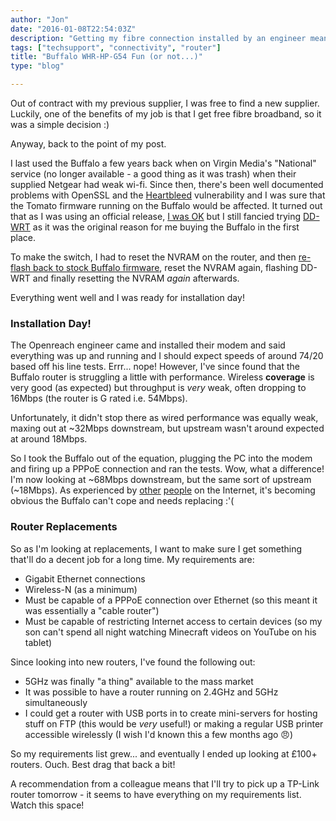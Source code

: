 ```yaml
---
author: "Jon"
date: "2016-01-08T22:54:03Z"
description: "Getting my fibre connection installed by an engineer meant I needed an ethernet router that supported PPPoE. 'Great!' I thought, as it meant I could dust off my trusty Buffalo router..."
tags: ["techsupport", "connectivity", "router"]
title: "Buffalo WHR-HP-G54 Fun (or not...)"
type: "blog"

---
```

Out of contract with my previous supplier, I was free to find a new supplier. Luckily, one of the benefits of my job is that I get free fibre broadband, so it was a simple decision :)

Anyway, back to the point of my post.

I last used the Buffalo a few years back when on Virgin Media's "National" service (no longer available - a good thing as it was trash) when their supplied Netgear had weak wi-fi. Since then, there's been well documented problems with OpenSSL and the [Heartbleed](http://heartbleed.com) vulnerability and I was sure that the Tomato firmware running on the Buffalo would be affected. It turned out that as I was using an official release, [I was OK](http://wisercoder.com/router-affected-heartbleed-bug) but I still fancied trying [DD-WRT](http://www.dd-wrt.com) as it was the original reason for me buying the Buffalo in the first place.

To make the switch, I had to reset the NVRAM on the router, and then [re-flash back to stock Buffalo firmware](http://www.dd-wrt.com/phpBB2/viewtopic.php?t=71220), reset the NVRAM again, flashing DD-WRT and finally resetting the NVRAM *again* afterwards.

Everything went well and I was ready for installation day!

### Installation Day!
The Openreach engineer came and installed their modem and said everything was up and running and I should expect speeds of around 74/20 based off his line tests. Errr... nope! However, I've since found that the Buffalo router is struggling a little with performance. Wireless **coverage** is very good (as expected) but throughput is *very* weak, often dropping to 16Mbps (the router is G rated i.e. 54Mbps).

Unfortunately, it didn't stop there as wired performance was equally weak, maxing out at ~32Mbps downstream, but upstream wasn't around expected at around 18Mbps.

So I took the Buffalo out of the equation, plugging the PC into the modem and firing up a PPPoE connection and ran the tests. Wow, what a difference! I'm now looking at ~68Mbps downstream, but the same sort of upstream (~18Mbps). As experienced by [other](http://www.dd-wrt.com/phpBB2/viewtopic.php?t=28049) [people](http://www.linksysinfo.org/index.php?threads/whr-hp-g54-deadly-slow-and-weak.69741) on the Internet, it's becoming obvious the Buffalo can't cope and needs replacing :'(

### Router Replacements

So as I'm looking at replacements, I want to make sure I get something that'll do a decent job for a long time. My requirements are:

* Gigabit Ethernet connections
* Wireless-N (as a minimum)
* Must be capable of a PPPoE connection over Ethernet (so this meant it was essentially a "cable router")
* Must be capable of restricting Internet access to certain devices (so my son can't spend all night watching Minecraft videos on YouTube on his tablet)

Since looking into new routers, I've found the following out:

* 5GHz was finally "a thing" available to the mass market
* It was possible to have a router running on 2.4GHz and 5GHz simultaneously
* I could get a router with USB ports in to create mini-servers for hosting stuff on FTP (this would be *very* useful!) or making a regular USB printer accessible wirelessly (I wish I'd known this a few months ago :angry:)

So my requirements list grew... and eventually I ended up looking at £100+ routers. Ouch. Best drag that back a bit!

A recommendation from a colleague means that I'll try to pick up a TP-Link router tomorrow - it seems to have everything on my requirements list. Watch this space!
